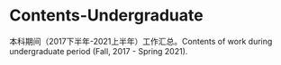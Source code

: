 # Contents-Undergraduate
本科期间（2017下半年-2021上半年）工作汇总。Contents of work during undergraduate period (Fall, 2017 - Spring 2021).
